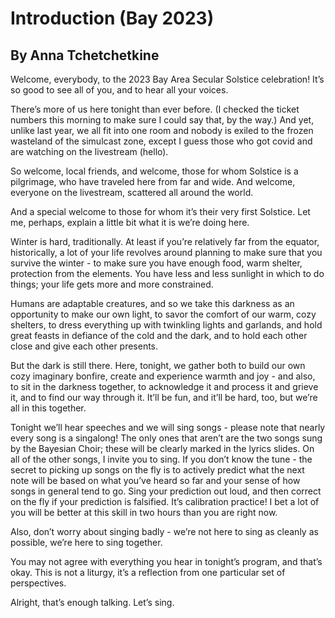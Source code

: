 # Introduction (Bay 2023)
## By Anna Tchetchetkine

Welcome, everybody, to the 2023 Bay Area Secular Solstice celebration! It’s so good to see all of you, and to hear all your voices. 

There’s more of us here tonight than ever before. (I checked the ticket numbers this morning to make sure I could say that, by the way.) And yet, unlike last year, we all fit into one room and nobody is exiled to the frozen wasteland of the simulcast zone, except I guess those who got covid and are watching on the livestream (hello).

So welcome, local friends, and welcome, those for whom Solstice is a pilgrimage, who have traveled here from far and wide. And welcome, everyone on the livestream, scattered all around the world.

And a special welcome to those for whom it’s their very first Solstice. Let me, perhaps, explain a little bit what it is we’re doing here.

Winter is hard, traditionally. At least if you’re relatively far from the equator, historically, a lot of your life revolves around planning to make sure that you survive the winter - to make sure you have enough food, warm shelter, protection from the elements. You have less and less sunlight in which to do things; your life gets more and more constrained.

Humans are adaptable creatures, and so we take this darkness as an opportunity to make our own light, to savor the comfort of our warm, cozy shelters, to dress everything up with twinkling lights and garlands, and hold great feasts in defiance of the cold and the dark, and to hold each other close and give each other presents.

But the dark is still there. Here, tonight, we gather both to build our own cozy imaginary bonfire, create and experience warmth and joy - and also, to sit in the darkness together, to acknowledge it and process it and grieve it, and to find our way through it. It’ll be fun, and it’ll be hard, too, but we’re all in this together. 

Tonight we’ll hear speeches and we will sing songs - please note that nearly every song is a singalong! The only ones that aren’t are the two songs sung by the Bayesian Choir; these will be clearly marked in the lyrics slides. On all of the other songs, I invite you to sing. If you don’t know the tune - the secret to picking up songs on the fly is to actively predict what the next note will be based on what you’ve heard so far and your sense of how songs in general tend to go. Sing your prediction out loud, and then correct on the fly if your prediction is falsified. It’s calibration practice! I bet a lot of you will be better at this skill in two hours than you are right now.

Also, don’t worry about singing badly - we’re not here to sing as cleanly as possible, we’re here to sing together.

You may not agree with everything you hear in tonight’s program, and that’s okay. This is not a liturgy, it’s a reflection from one particular set of perspectives.

Alright, that’s enough talking. Let’s sing.